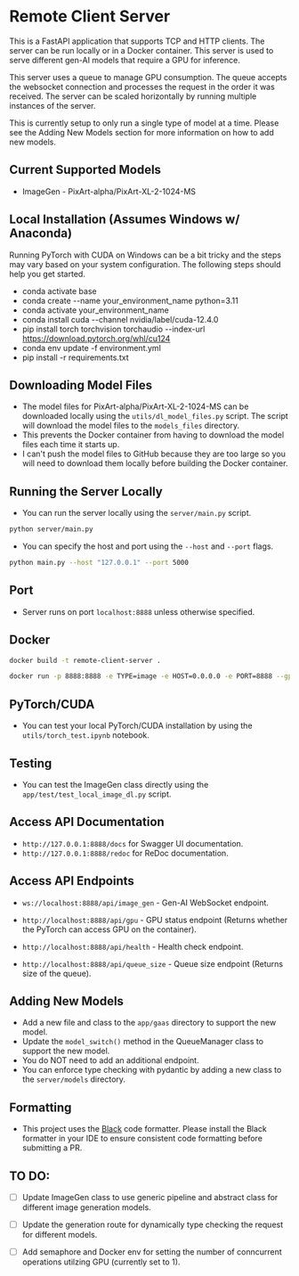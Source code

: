 # Remote Client Server

This is a FastAPI application that supports TCP and HTTP clients. The server can be run locally or in a Docker container. This server is used to serve different gen-AI models that require a GPU for inference. 

This server uses a queue to manage GPU consumption. The queue accepts the websocket connection and processes the request in the order it was received. The server can be scaled horizontally by running multiple instances of the server.

This is currently setup to only run a single type of model at a time. Please see the Adding New Models section for more information on how to add new models.

## Current Supported Models
- ImageGen - PixArt-alpha/PixArt-XL-2-1024-MS

## Local Installation (Assumes Windows w/ Anaconda)
Running PyTorch with CUDA on Windows can be a bit tricky and the steps may vary based on your system configuration. The following steps should help you get started.

- conda activate base
- conda create --name your_environment_name python=3.11
- conda activate your_environment_name
- conda install cuda --channel nvidia/label/cuda-12.4.0
- pip install torch torchvision torchaudio --index-url https://download.pytorch.org/whl/cu124
- conda env update -f environment.yml
- pip install -r requirements.txt

## Downloading Model Files
- The model files for PixArt-alpha/PixArt-XL-2-1024-MS can be downloaded locally using the `utils/dl_model_files.py` script. The script will download the model files to the `models_files` directory.
- This prevents the Docker container from having to download the model files each time it starts up.
- I can't push the model files to GitHub because they are too large so you will need to download them locally before building the Docker container.

## Running the Server Locally
- You can run the server locally using the `server/main.py` script.
```bash
python server/main.py
```
- You can specify the host and port using the `--host` and `--port` flags.
```bash
python main.py --host "127.0.0.1" --port 5000 
``` 

## Port 
- Server runs on port `localhost:8888` unless otherwise specified.

## Docker
```bash
docker build -t remote-client-server .
```

```bash
docker run -p 8888:8888 -e TYPE=image -e HOST=0.0.0.0 -e PORT=8888 --gpus all --name remote-client-server remote-client-server
```

## PyTorch/CUDA
- You can test your local PyTorch/CUDA installation by using the `utils/torch_test.ipynb` notebook.

## Testing
- You can test the ImageGen class directly using the `app/test/test_local_image_dl.py` script.

## Access API Documentation
- `http://127.0.0.1:8888/docs` for Swagger UI documentation.
- `http://127.0.0.1:8888/redoc` for ReDoc documentation.

## Access API Endpoints
- `ws://localhost:8888/api/image_gen` - Gen-AI WebSocket endpoint.

- `http://localhost:8888/api/gpu` - GPU status endpoint (Returns whether the PyTorch can access GPU on the container).

- `http://localhost:8888/api/health` - Health check endpoint.

- `http://localhost:8888/api/queue_size` - Queue size endpoint (Returns size of the queue).


## Adding New Models
- Add a new file and class to the `app/gaas` directory to support the new model.
- Update the `model_switch()` method in the QueueManager class to support the new model.
- You do NOT need to add an additional endpoint.
- You can enforce type checking with pydantic by adding a new class to the `server/models` directory.


## Formatting
- This project uses the [Black](https://black.readthedocs.io/en/stable/) code formatter. Please install the Black formatter in your IDE to ensure consistent code formatting before submitting a PR.

## TO DO:

- [ ] Update ImageGen class to use generic pipeline and abstract class for different image generation models.
- [ ] Update the generation route for dynamically type checking the request for different models.
- [ ] Add semaphore and Docker env for setting the number of conncurrent operations utilzing GPU (currently set to 1).

